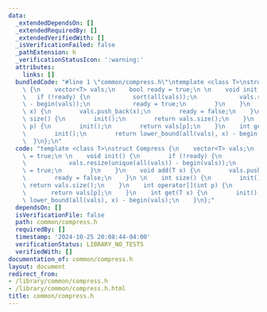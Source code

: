 ```yaml
---
data:
  _extendedDependsOn: []
  _extendedRequiredBy: []
  _extendedVerifiedWith: []
  _isVerificationFailed: false
  _pathExtension: h
  _verificationStatusIcon: ':warning:'
  attributes:
    links: []
  bundledCode: "#line 1 \"common/compress.h\"\ntemplate <class T>\nstruct Compress\
    \ {\n    vector<T> vals;\n    bool ready = true;\n \n    void init() {\n     \
    \   if (!ready) {\n            sort(all(vals));\n            vals.resize(unique(all(vals))\
    \ - begin(vals));\n            ready = true;\n        }\n    }\n    void add(T\
    \ x) {\n        vals.push_back(x);\n        ready = false;\n    }\n \n    int\
    \ size() {\n        init();\n        return vals.size();\n    }\n    int operator[](int\
    \ p) {\n        init();\n        return vals[p];\n    }\n    int get(T x) {\n\
    \        init();\n        return lower_bound(all(vals), x) - begin(vals);\n  \
    \  }\n};\n"
  code: "template <class T>\nstruct Compress {\n    vector<T> vals;\n    bool ready\
    \ = true;\n \n    void init() {\n        if (!ready) {\n            sort(all(vals));\n\
    \            vals.resize(unique(all(vals)) - begin(vals));\n            ready\
    \ = true;\n        }\n    }\n    void add(T x) {\n        vals.push_back(x);\n\
    \        ready = false;\n    }\n \n    int size() {\n        init();\n       \
    \ return vals.size();\n    }\n    int operator[](int p) {\n        init();\n \
    \       return vals[p];\n    }\n    int get(T x) {\n        init();\n        return\
    \ lower_bound(all(vals), x) - begin(vals);\n    }\n};"
  dependsOn: []
  isVerificationFile: false
  path: common/compress.h
  requiredBy: []
  timestamp: '2024-10-25 20:08:44-04:00'
  verificationStatus: LIBRARY_NO_TESTS
  verifiedWith: []
documentation_of: common/compress.h
layout: document
redirect_from:
- /library/common/compress.h
- /library/common/compress.h.html
title: common/compress.h
---
```

